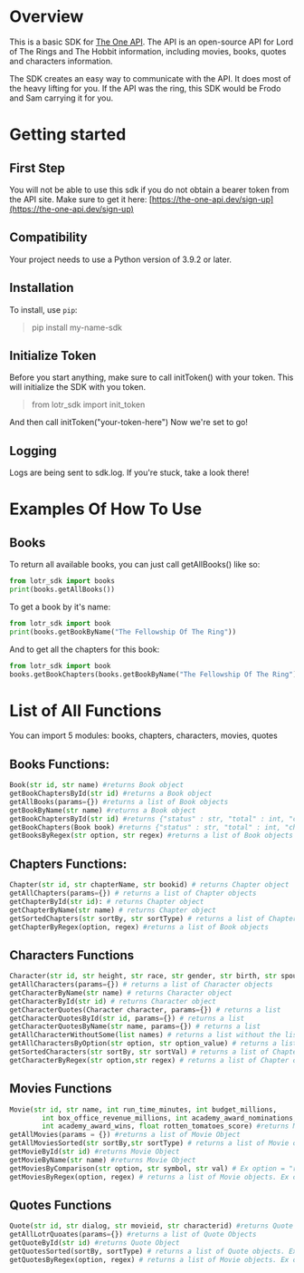 # Overview
This is a basic SDK for [The One API](https://the-one-api.dev). The API is an open-source API for Lord of The Rings and The Hobbit information, including movies, books, quotes and characters information.

The SDK creates an easy way to communicate with the API. It does most of the heavy lifting for you.
If the API was the ring, this SDK would be Frodo and Sam carrying it for you.

# Getting started
## First Step
You will not be able to use this sdk if you do not obtain a bearer token from the API site.
Make sure to get it here: [https://the-one-api.dev/sign-up](https://the-one-api.dev/sign-up)

## Compatibility
Your project needs to use a Python version of 3.9.2 or later.

## Installation
To install, use `pip`:
> pip install my-name-sdk

## Initialize Token
Before you start anything, make sure to call initToken() with your token. This will initialize the SDK with you token.

>from lotr_sdk import init_token

And then call initToken("your-token-here")
Now we're set to go!

## Logging
Logs are being sent to sdk.log. If you're stuck, take a look there!

# Examples Of How To Use
## Books

To return all available books, you can just call getAllBooks() like so:
```python
from lotr_sdk import books
print(books.getAllBooks())
```
To get a book by it's name:
```python
from lotr_sdk import book
print(books.getBookByName("The Fellowship Of The Ring"))
```

And to get all the chapters for this book:
```python
from lotr_sdk import book
books.getBookChapters(books.getBookByName("The Fellowship Of The Ring"))
```
# List of All Functions
You can import 5 modules: books, chapters, characters, movies, quotes

## Books Functions:
```python
Book(str id, str name) #returns Book object
getBookChaptersById(str id) #returns a Book object
getAllBooks(params={}) #returns a list of Book objects
getBookByName(str name) #returns a Book object
getBookChaptersById(str id) #returns {"status" : str, "total" : int, "chapters": list}
getBookChapters(Book book) #returns {"status" : str, "total" : int, "chapters": list}
getBooksByRegex(str option, str regex) #returns a list of Book objects
```

## Chapters Functions:
```python
Chapter(str id, str chapterName, str bookid) # returns Chapter object
getAllChapters(params={}) # returns a list of Chapter objects
getChapterById(str id): # returns Chapter object
getChapterByName(str name) # returns Chapter object
getSortedChapters(str sortBy, str sortType) # returns a list of Chapter objects
getChapterByRegex(option, regex) #returns a list of Book objects
```

## Characters Functions
```python
Character(str id, str height, str race, str gender, str birth, str spouse, str death, str realm, str hair, str name, str wikiUrl) #returns Character Object
getAllCharacters(params={}) # returns a list of Character objects
getCharacterByName(str name) # returns Character object
getCharacterById(str id) # returns Character object
getCharacterQuotes(Character character, params={}) # returns a list 
getCharacterQuotesById(str id, params={}) # returns a list 
getCharacterQuotesByName(str name, params={}) # returns a list 
getAllCharacterWithoutSome(list names) # returns a list without the list of names provided
getAllCharactersByOption(str option, str option_value) # returns a list of Chapter objects
getSortedCharacters(str sortBy, str sortVal) # returns a list of Chapter objects. Ex sortBy="name", sortVal = "asc"
getCharacterByRegex(str option,str regex) # returns a list of Chapter objects. Ex option = "name", regex="/foot/i"
```

## Movies Functions
```python
Movie(str id, str name, int run_time_minutes, int budget_millions,
        int box_office_revenue_millions, int academy_award_nominations,
        int academy_award_wins, float rotten_tomatoes_score) #returns Movie Object
getAllMovies(params = {}) #returns a list of Movie Object
getAllMoviesSorted(str sortBy,str sortType) # returns a list of Movie objects. Ex sortBy="name", sortVal = "asc"
getMovieById(str id) #returns Movie Object
getMovieByName(str name) #returns Movie Object
getMoviesByComparison(str option, str symbol, str val) # Ex option = "rotten_tomatoes_score", symbol = "<", val= "90"
getMoviesByRegex(option, regex) # returns a list of Movie objects. Ex option = "name", regex="/foot/i"
```

## Quotes Functions
```python
Quote(str id, str dialog, str movieid, str characterid) #returns Quote Object
getAllLotrQuoates(params={}) #returns a list of Quote Objects
getQuoteById(str id) #returns Quote Object
getQuotesSorted(sortBy, sortType) # returns a list of Quote objects. Ex sortBy="dialog", sortVal = "desc"
getQuotesByRegex(option, regex) # returns a list of Movie objects. Ex option = "dialog", regex="/foot/i"
```

